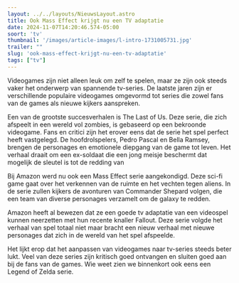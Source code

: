 ```yaml
---
layout: ../../layouts/NieuwsLayout.astro
title: Ook Mass Effect krijgt nu een TV adaptatie
date: 2024-11-07T14:20:46.574-05:00
soort: 'tv'
thumbnail: '/images/article-images/l-intro-1731005731.jpg'
trailer: ""
slug: 'ook-mass-effect-krijgt-nu-een-tv-adaptatie'
tags: ["tv"]
---
```


Videogames zijn niet alleen leuk om zelf te spelen, maar ze zijn ook steeds
vaker het onderwerp van spannende tv-series. De laatste jaren zijn er
verschillende populaire videogames omgevormd tot series die zowel fans van de
games als nieuwe kijkers aanspreken.

Een van de grootste succesverhalen is The Last of Us. Deze serie, die zich
afspeelt in een wereld vol zombies, is gebaseerd op een bekroonde videogame.
Fans en critici zijn het erover eens dat de serie het spel perfect heeft
vastgelegd. De hoofdrolspelers, Pedro Pascal en Bella Ramsey, brengen de
personages en emotionele diepgang van de game tot leven. Het verhaal draait om
een ex-soldaat die een jong meisje beschermt dat mogelijk de sleutel is tot de
redding van

Bij Amazon werd nu ook een Mass Effect serie aangekondigd. Deze sci-fi game gaat
over het verkennen van de ruimte en het vechten tegen aliens. In de serie zullen
kijkers de avonturen van Commander Shepard volgen, die een team van diverse
personages verzamelt om de galaxy te redden.

Amazon heeft al bewezen dat ze een goede tv adaptatie van een videospel kunnen
neerzetten met hun recente knaller Fallout. Deze serie volgde het verhaal van
spel totaal niet maar bracht een nieuw verhaal met nieuwe personages dat zich in
de wereld van het spel afspeelde.

Het lijkt erop dat het aanpassen van videogames naar tv-series steeds beter
lukt. Veel van deze series zijn kritisch goed ontvangen en sluiten goed aan bij
de fans van de games. Wie weet zien we binnenkort ook eens een Legend of Zelda
serie.